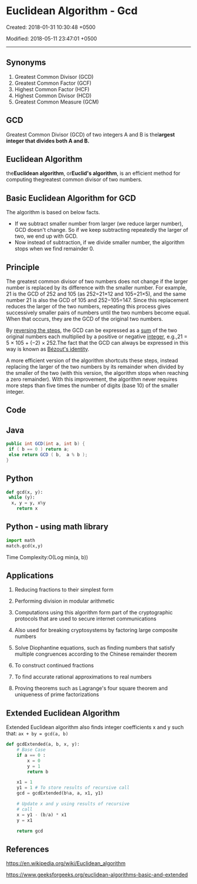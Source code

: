 # Euclidean Algorithm - Gcd

Created: 2018-01-31 10:30:48 +0500

Modified: 2018-05-11 23:47:01 +0500

---

## Synonyms

1. Greatest Common Divisor (GCD)
2. Greatest Common Factor (GCF)
3. Highest Common Factor (HCF)
4. Highest Common Divisor (HCD)
5. Greatest Common Measure (GCM)

## GCD

Greatest Common Divisor (GCD) of two integers A and B is thel**argest integer that divides both A and B.**

## Euclidean Algorithm

the**Euclidean algorithm**, or**Euclid's algorithm**, is an efficient method for computing thegreatest common divisor of two numbers.

## Basic Euclidean Algorithm for GCD

The algorithm is based on below facts.

- If we subtract smaller number from larger (we reduce larger number), GCD doesn't change. So if we keep subtracting repeatedly the larger of two, we end up with GCD.
- Now instead of subtraction, if we divide smaller number, the algorithm stops when we find remainder 0.

## Principle

The greatest common divisor of two numbers does not change if the larger number is replaced by its difference with the smaller number. For example, 21 is the GCD of 252 and 105 (as 252=21×12 and 105=21×5), and the same number 21 is also the GCD of 105 and 252−105=147. Since this replacement reduces the larger of the two numbers, repeating this process gives successively smaller pairs of numbers until the two numbers become equal. When that occurs, they are the GCD of the original two numbers.

By [reversing the steps](https://en.wikipedia.org/wiki/Extended_Euclidean_algorithm), the GCD can be expressed as a [sum](https://en.wikipedia.org/wiki/Linear_combination) of the two original numbers each multiplied by a positive or negative [integer](https://en.wikipedia.org/wiki/Integer), e.g.,21 = 5 × 105 + (−2) × 252.The fact that the GCD can always be expressed in this way is known as [Bézout's identity](https://en.wikipedia.org/wiki/B%C3%A9zout%27s_identity).

A more efficient version of the algorithm shortcuts these steps, instead replacing the larger of the two numbers by its remainder when divided by the smaller of the two (with this version, the algorithm stops when reaching a zero remainder). With this improvement, the algorithm never requires more steps than five times the number of digits (base 10) of the smaller integer.

## Code

## Java

```java
public int GCD(int a, int b) {
 if ( b == 0 ) return a;
 else return GCD ( b,  a % b );
}
```

## Python

```python
def gcd(x, y):
 while (y):
  x, y = y, x%y
    return x
```

## Python - using math library

```python
import math
match.gcd(x,y)
```

Time Complexity:O(Log min(a, b))

## Applications

1. Reducing fractions to their simplest form

2. Performing division in modular arithmetic

3. Computations using this algorithm form part of the cryptographic protocols that are used to secure internet communications

4. Also used for breaking cryptosystems by factoring large composite numbers

5. Solve Diophantine equations, such as finding numbers that satisfy multiple congruences according to the Chinese remainder theorem

6. To construct continued fractions

7. To find accurate rational approximations to real numbers

8. Proving theorems such as Lagrange's four square theorem and uniqueness of prime factorizations

## Extended Euclidean Algorithm

Extended Euclidean algorithm also finds integer coefficients x and y such that: `ax + by = gcd(a, b)`

```python
def gcdExtended(a, b, x, y):
    # Base Case
    if a == 0 :
        x = 0
        y = 1
        return b

    x1 = 1
    y1 = 1 # To store results of recursive call
    gcd = gcdExtended(b%a, a, x1, y1)

    # Update x and y using results of recursive
    # call
    x = y1 - (b/a) * x1
    y = x1

    return gcd
```

## References

<https://en.wikipedia.org/wiki/Euclidean_algorithm>

<https://www.geeksforgeeks.org/euclidean-algorithms-basic-and-extended>
